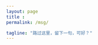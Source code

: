 ```yaml
---
layout: page
title : 
permalink: /msg/

tagline: "路过这里，留下一句，可好？"
---
```


<br>

<div class="msg">


</div>
  
  <section class="post-footer-item comment">
    <div id="disqus_thread"></div> 
    <div id="gitalk_container"></div>
</section>

  <br>

